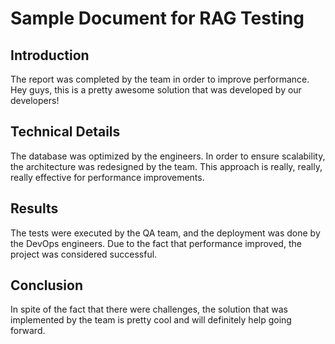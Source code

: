 # Sample Document for RAG Testing

## Introduction

The report was completed by the team in order to improve performance. Hey guys, this is a pretty awesome solution that was developed by our developers!

## Technical Details  

The database was optimized by the engineers. In order to ensure scalability, the architecture was redesigned by the team. This approach is really, really, really effective for performance improvements.

## Results

The tests were executed by the QA team, and the deployment was done by the DevOps engineers. Due to the fact that performance improved, the project was considered successful.

## Conclusion

In spite of the fact that there were challenges, the solution that was implemented by the team is pretty cool and will definitely help going forward.
